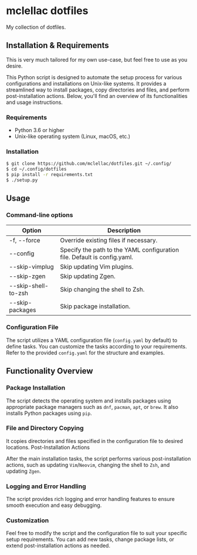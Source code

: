 # mclellac dotfiles

My collection of dotfiles.

## Installation & Requirements

This is very much tailored for my own use-case, but feel free to use as you desire.

This Python script is designed to automate the setup process for various configurations and installations on Unix-like systems. It provides a streamlined way to install packages, copy directories and files, and perform post-installation actions. Below, you'll find an overview of its functionalities and usage instructions.


### Requirements

  * Python 3.6 or higher
  * Unix-like operating system (Linux, macOS, etc.)

### Installation
```bash
$ git clone https://github.com/mclellac/dotfiles.git ~/.config/
$ cd ~/.config/dotfiles
$ pip install -r requirements.txt
$ ./setup.py
```

## Usage

### Command-line options

| Option               | Description                                                             |
|----------------------|-------------------------------------------------------------------------|
| -f, --force          | Override existing files if necessary.                                   |
| --config             | Specify the path to the YAML configuration file. Default is config.yaml.|
| --skip-vimplug       | Skip updating Vim plugins.                                              |
| --skip-zgen          | Skip updating Zgen.                                                     |
| --skip-shell-to-zsh  | Skip changing the shell to Zsh.                                         |
| --skip-packages      | Skip package installation.                                              |


### Configuration File

The script utilizes a YAML configuration file (`config.yaml` by default) to define tasks. You can customize the tasks according to your requirements. Refer to the provided `config.yaml` for the structure and examples.

## Functionality Overview

### Package Installation

The script detects the operating system and installs packages using appropriate package managers such as `dnf`, `pacman`, `apt`, or `brew`. It also installs Python packages using `pip`.

### File and Directory Copying

It copies directories and files specified in the configuration file to desired locations.
Post-Installation Actions

After the main installation tasks, the script performs various post-installation actions, such as updating `Vim`/`Neovim`, changing the shell to `Zsh`, and updating `Zgen`.

### Logging and Error Handling

The script provides rich logging and error handling features to ensure smooth execution and easy debugging.

### Customization

Feel free to modify the script and the configuration file to suit your specific setup requirements. You can add new tasks, change package lists, or extend post-installation actions as needed.
